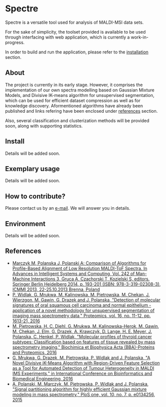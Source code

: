 # Spectre

Spectre is a versatile tool used for analysis of MALDI-MSI data sets.

For the sake of simplicity, the toolset provided is available to be used 
through interfacing with web application, which is currently a work-in-progress.

In order to build and run the application, please refer to the
[installation](#install) section.

## About

The project is currently in its early stage. However, it comprises the 
implementation of our own spectra modelling based on Gaussian Mixture Models, 
and Divisive IK-means algorithm for unsupervised segmentation, which can be 
used for efficient dataset compression as well as for knowledge discovery. 
Aformentioned algorithms have already been published and links refering
have been enclosed under [references](#references) section.

Also, several classification and clusterization methods will be provided soon,
along with supporting statistics.

## Install

Details will be added soon.

## Exemplary usage

Details will be added soon.

## How to contribute?

Please contact us by an [e-mail](mailto:Grzegorz.Mrukwa@polsl.pl). We will
answer you in details.

## Environment

Details will be added soon.

## References

+ [Marczyk M, Polanska J, Polanski A: Comparison of Algorithms for Profile-Based
Alignment of Low Resolution MALDI-ToF Spectra. In Advances in Intelligent
Systems and Computing, Vol. 242 of Man-Machine Interactions 3, Gruca A,
Czachorski T, Kozielski S, editors. Springer Berlin Heidelberg 2014, p. 193-201
(ISBN: 978-3-319-02308-3), ICMMI 2013, 22-25.10.2013 Brenna, Poland](http://link.springer.com/chapter/10.1007/978-3-319-02309-0_20)
+ [P. Widlak, G. Mrukwa, M. Kalinowska, M. Pietrowska, M. Chekan, J. Wierzgon, M.
Gawin, G. Drazek and J. Polanska, "Detection of molecular signatures of oral
squamous cell carcinoma and normal epithelium - application of a novel
methodology for unsupervised segmentation of imaging mass spectrometry data,"
Proteomics, vol. 16, no. 11-12, pp. 1613-21,
2016](http://onlinelibrary.wiley.com/doi/10.1002/pmic.201500458/pdf)
+ [M. Pietrowska, H. C. Diehl, G. Mrukwa, M. Kalinowska-Herok, M. Gawin, M.
Chekan, J. Elm, G. Drazek, A. Krawczyk, D. Lange, H. E. Meyer, J. Polanska, C.
Henkel, P. Widlak, "Molecular profiles of thyroid cancer subtypes:
Classification based on features of tissue revealed by mass spectrometry
imaging," Biochimica et Biophysica Acta (BBA)-Proteins and Proteomics, 2016](http://www.sciencedirect.com/science/article/pii/S1570963916302175)
+ [G. Mrukwa, G. Drazek, M. Pietrowska, P. Widlak and J. Polanska, "A Novel
Divisive iK-Means Algorithm with Region-Driven Feature Selection as a Tool for
Automated Detection of Tumour Heterogeneity in MALDI IMS Experiments," in
International Conference on Bioinformatics and Biomedical Engineering, 2016](http://link.springer.com/chapter/10.1007/978-3-319-31744-1_11)
+ [A. Polanski, M. Marczyk, M. Pietrowska, P. Widlak and J. Polanska, "Signal
partitioning algorithm for highly efficient Gaussian mixture modeling in mass
spectrometry," PloS one, vol. 10, no. 7, p. e0134256, 2015](http://journals.plos.org/plosone/article?id=10.1371/journal.pone.0134256)
